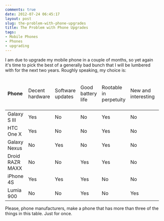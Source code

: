 ```yaml
---
comments: true
date: 2012-07-24 06:45:17
layout: post
slug: the-problem-with-phone-upgrades
title: The Problem with Phone Upgrades
tags:
- Mobile Phones
- Phones
- upgrading
---
```


I am due to upgrade my mobile phone in a couple of months, so yet again it's time to pick the best of a generally bad bunch that I will be lumbered with for the next two years. Roughly speaking, my choice is:

<table>
<thead>
<tr>
<td><strong>Phone</strong></td>
<td>Decent hardware</td>
<td>Software updates</td>
<td>Good battery life</td>
<td>Rootable in perpetuity</td>
<td>New and interesting</td>
<td>No need to change desktop OS</td>
</tr>
</thead>
<tbody>
<tr>
<td>Galaxy S III</td>
<td>Yes</td>
<td>No</td>
<td>No</td>
<td>Yes</td>
<td>No</td>
<td>Yes</td>
</tr>
<tr>
<td>HTC One X</td>
<td>Yes</td>
<td>No</td>
<td>No</td>
<td>Yes</td>
<td>No</td>
<td>Yes</td>
</tr>
<tr>
<td>Galaxy Nexus</td>
<td>No</td>
<td>Yes</td>
<td>No</td>
<td>Yes</td>
<td>No</td>
<td>Yes</td>
</tr>
<tr>
<td>Droid RAZR MAXX</td>
<td>No</td>
<td>No</td>
<td>Yes</td>
<td>Yes</td>
<td>No</td>
<td>Yes</td>
</tr>
<tr>
<td>iPhone 4S</td>
<td>Yes</td>
<td>Yes</td>
<td>Yes</td>
<td>No</td>
<td>No</td>
<td>No</td>
</tr>
<tr>
<td>Lumia 900</td>
<td>No</td>
<td>No</td>
<td>Yes</td>
<td>No</td>
<td>Yes</td>
<td>No</td>
</tr>
</tbody>
</table>  

Please, phone manufacturers, make a phone that has more than three of the things in this table. Just for once.
